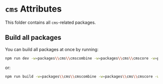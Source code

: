 # `cms` Attributes

This folder contains all `cms`-related packages.

## Build all packages

You can build all packages at once by running:

```bash
npm run dev -w=packages\\cms\\cmscombine -w=packages\\cms\\cmscore -w=packages\\cms\\cmsfilter -w=packages\\cms\\cmsload -w=packages\\cms\\cmsnest -w=packages\\cms\\cmspagination -w=packages\\cms\\cmsprevnext -w=packages\\cms\\cmsselect -w=packages\\cms\\cmsslider -w=packages\\cms\\cmssort -w=packages\\cms\\cmstabs
```

or:

```bash
npm run build -w=packages\\cms\\cmscombine -w=packages\\cms\\cmscore -w=packages\\cms\\cmsfilter -w=packages\\cms\\cmsload -w=packages\\cms\\cmsnest -w=packages\\cms\\cmspagination -w=packages\\cms\\cmsprevnext -w=packages\\cms\\cmsselect -w=packages\\cms\\cmsslider -w=packages\\cms\\cmssort -w=packages\\cms\\cmstabs
```
